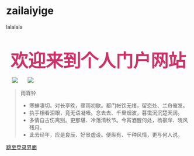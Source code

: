 # zailaiyige
lalalala
<html>   <head>      <title>欢迎来到个人门户网站</title> <style> body{  background:url(月.jpg) no-repeat; }  </style>     <bgsound src="1.mp3" loop="-1">     <p><center><b><font size="7"color="#cc3366">欢迎来到个人门户网站</font></b></center></p>     <img src="huany.gif">       <img src="月.jpg" center><br> <style> <!--      blockquote{        color:#FFFFFF;        font 700 small-caps normol 1.3e"楷体_GB2312";       margin:%2 20% 5% 20%;       padding:20px;        border-top-width:50px;       border-right-width:10px;       border-bottom-width:10px;       border-left-width:10px;       border-top-style:solid;       border-right-style:double;       border-bottom-style:solid;       border-left-style:double;        border-top-color:#999999;       border-right-color:#CCCCCC;       border-bottom-color:#999999;       border-left-color:;#CCCCCCC; background-image:url(77777.jpg); background-repeat:no-repeat;        background-position:right bottom; } -->  </style> 

</head> <body>  <blockquote>  <span>雨霖铃</span> <ul>  <li>寒蝉凄切。对长亭晚，骤雨初歇。都门帐饮无绪，留恋处、兰舟催发。 <li>执手相看泪眼，竟无语凝噎。念去去、千里烟波，暮霭沉沉楚天阔。  <li>多情自古伤离别。更那堪、冷落清秋节。今宵酒醒何处，杨柳岸、晓风残月。 <li>此去经年，应是良辰、好景虚设。便纵有、千种风情，更与何人说。 </ul>  </blockquote>          <a href="denglu.html"> 跳至登录界面</a><br>     </body> </html>
